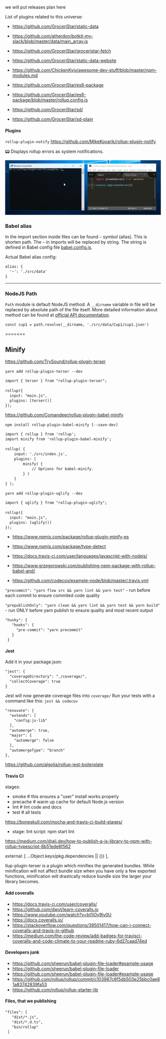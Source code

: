 we will put releases plan here


List of plugins related to this universe:
- https://github.com/GroceriStar/static-data

- https://github.com/atherdon/botkit-my-slack/blob/master/data/main_array.js

- https://github.com/GroceriStar/groceristar-fetch

- https://github.com/GroceriStar/static-data-website

- https://github.com/ChickenKyiv/awesome-dev-stuff/blob/master/npm-modules.md

- https://github.com/GroceriStar/es6-package

- https://github.com/GroceriStar/es6-package/blob/master/rollup.config.js
- https://github.com/GroceriStar/sd/

- https://github.com/GroceriStar/sd-plain


#### Plugins

`rollup-plugin-notify` https://github.com/MikeKovarik/rollup-plugin-notify

📟 Displays rollup errors as system notifications.

![Example](https://raw.githubusercontent.com/MikeKovarik/rollup-plugin-notify/master/example.gif)






### Babel alias

In the import section inside files can be found `~` symbol (alias). This is shorten path.
The `~` in imports will be replaced by string. The string is defined in Babel config file [babel.config.js](./babel.config.js).

Actual Babel alias config:

~~~~
alias: {
  '~': './src/data'
}
~~~~

---
### NodeJS Path

`Path` module is default NodeJS method. A `__dirname` variable in file will be replaced by absolute path of the file itself. More detailed information about method can be found at [official API documentation](https://nodejs.org/api/path.html#path_path_resolve_paths).

~~~~
const cup1 = path.resolve(__dirname, './src/data/Cup1/cup1.json')
~~~~

=======


## Minify
https://github.com/TrySound/rollup-plugin-terser

`yarn add rollup-plugin-terser --dev`

```
import { terser } from "rollup-plugin-terser";

rollup({
  input: "main.js",
  plugins: [terser()]
});
```


https://github.com/Comandeer/rollup-plugin-babel-minify

`npm install rollup-plugin-babel-minify [--save-dev]`



```
import { rollup } from 'rollup';
import minify from 'rollup-plugin-babel-minify';

rollup( {
	input: './src/index.js',
	plugins: [
		minify( {
			// Options for babel-minify.
		} )
	]
} );
```

`yarn add rollup-plugin-uglify --dev`

```
import { uglify } from "rollup-plugin-uglify";

rollup({
  input: "main.js",
  plugins: [uglify()]
});
```

- https://www.npmjs.com/package/rollup-plugin-minify-es
- https://www.npmjs.com/package/type-detect

- https://docs.travis-ci.com/user/languages/javascript-with-nodejs/
- https://www.grzegorowski.com/publishing-npm-package-with-rollup-babel-and/
- https://github.com/codecov/example-node/blob/master/.travis.yml


```"precommit": "yarn flow src && yarn lint && yarn test"``` - run before each commit to ensure commited code quality

```"prepublishOnly": "yarn clean && yarn lint && yarn test && yarn build"``` - run ONLY before yarn publish to ensure quality and most recent output



```
"husky": {
   "hooks": {
     "pre-commit": "yarn precommit"
   }
 }
```

#### Jest

Add it in your package.json:
```
"jest": {
  "coverageDirectory": "./coverage/",
  "collectCoverage": true
}
```
Jest will now generate coverage files into `coverage/`
Run your tests with a command like this:
`jest && codecov`



```
"renovate": {
  "extends": [
    "config:js-lib"
  ],
  "automerge": true,
  "major": {
    "automerge": false
  },
  "automergeType": "branch"
},
```
https://github.com/algolia/rollup-jest-boilerplate


#### Travis CI

stages:
  - smoke # this ensures a "user" install works properly
  - precache # warm up cache for default Node.js version
  - lint # lint code and docs
  - test # all tests

https://boneskull.com/mocha-and-travis-ci-build-stages/


  - stage: lint
  script: npm start lint

  https://medium.com/@ali.dev/how-to-publish-a-js-library-to-npm-with-rollup-typescript-8b51ede8f562


  external: [
  ...Object.keys(pkg.dependencies || {})
 ],

 llup-plugin-terser is a plugin which minifies the generated bundles. While minification will not affect bundle size when you have only a few exported functions, minification will drastically reduce bundle size the larger your library becomes.

#### Add coveralls

- https://docs.travis-ci.com/user/coveralls/
- https://github.com/dwyl/learn-coveralls.io
- https://www.youtube.com/watch?v=bt1iOy9lv0U
- https://docs.coveralls.io/
- https://stackoverflow.com/questions/39501417/how-can-i-connect-coveralls-and-travis-in-github
- https://medium.com/the-code-review/add-badges-for-travisci-coveralls-and-code-climate-to-your-readme-ruby-6d27caad74ed


#### Developers junk

- https://github.com/sheerun/babel-plugin-file-loader#example-usage
- https://github.com/sheerun/babel-plugin-file-loader
- https://github.com/sheerun/babel-plugin-file-loader#example-usage
- https://github.com/rollup/rollup/commit/c103967c6f5db503e25bbc0ae81a83742839fa53
- https://github.com/rollup/rollup-starter-lib

#### Files, that we publishing

```
"files": [
   "dist/*.js",
   "dist/*.d.ts",
   "bin/rollup"
 ]
 ```
